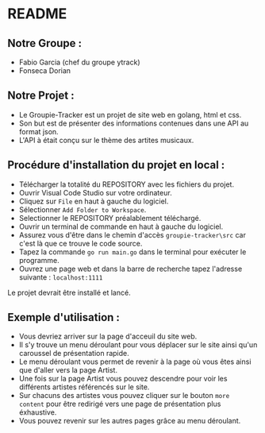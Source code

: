 # README

## Notre Groupe : 
* Fabio Garcia (chef du groupe ytrack)
* Fonseca Dorian

## Notre Projet : 
* Le Groupie-Tracker est un projet de site web en golang, html et css.
* Son but est de présenter des informations contenues dans une API au format json.
* L'API à était conçu sur le thème des artites musicaux.

## Procédure d'installation du projet  en local : 
* Télécharger la totalité du REPOSITORY avec les fichiers du projet.
* Ouvrir Visual Code Studio sur votre ordinateur.
* Cliquez sur ```File``` en haut à gauche du logiciel.
* Sélectionner ```Add Folder to Workspace```.
* Selectionner le REPOSITORY préalablement téléchargé.
* Ouvrir un terminal de commande en haut à gauche du logiciel.
* Assurez vous d'être dans le chemin d'accès ```groupie-tracker\src``` car c'est là que ce trouve le code source.
* Tapez la commande ```go run main.go``` dans le terminal pour exécuter le programme.
* Ouvrez une page web et dans la barre de recherche tapez l'adresse suivante : ```localhost:1111```

Le projet devrait être installé et lancé.

## Exemple d'utilisation : 
* Vous devriez arriver sur la page d'acceuil du site web.
* Il s'y trouve un menu déroulant pour vous déplacer sur le site ainsi qu'un caroussel de présentation rapide.
* Le menu déroulant vous permet de revenir à la page où vous êtes ainsi que d'aller vers la page Artist.
* Une fois sur la page Artist vous pouvez descendre pour voir les différents artistes référencés sur le site.
* Sur chacuns des artistes vous pouvez cliquer sur le bouton ```more content``` pour être redirigé vers une page de présentation plus éxhaustive.
* Vous pouvez revenir sur les autres pages grâce au menu déroulant.


